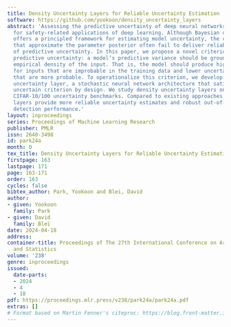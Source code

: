 ```yaml
---
title: Density Uncertainty Layers for Reliable Uncertainty Estimation
software: https://github.com/yookoon/density_uncertainty_layers
abstract: 'Assessing the predictive uncertainty of deep neural networks is crucial
  for safety-related applications of deep learning. Although Bayesian deep learning
  offers a principled framework for estimating model uncertainty, the common approaches
  that approximate the parameter posterior often fail to deliver reliable estimates
  of predictive uncertainty. In this paper, we propose a novel criterion for reliable
  predictive uncertainty: a model’s predictive variance should be grounded in the
  empirical density of the input. That is, the model should produce higher uncertainty
  for inputs that are improbable in the training data and lower uncertainty for inputs
  that are more probable. To operationalize this criterion, we develop the density
  uncertainty layer, a stochastic neural network architecture that satisfies the density
  uncertain criterion by design. We study density uncertainty layers on the UCI and
  CIFAR-10/100 uncertainty benchmarks. Compared to existing approaches, density uncertainty
  layers provide more reliable uncertainty estimates and robust out-of-distribution
  detection performance.'
layout: inproceedings
series: Proceedings of Machine Learning Research
publisher: PMLR
issn: 2640-3498
id: park24a
month: 0
tex_title: Density Uncertainty Layers for Reliable Uncertainty Estimation
firstpage: 163
lastpage: 171
page: 163-171
order: 163
cycles: false
bibtex_author: Park, Yookoon and Blei, David
author:
- given: Yookoon
  family: Park
- given: David
  family: Blei
date: 2024-04-18
address:
container-title: Proceedings of The 27th International Conference on Artificial Intelligence
  and Statistics
volume: '238'
genre: inproceedings
issued:
  date-parts:
  - 2024
  - 4
  - 18
pdf: https://proceedings.mlr.press/v238/park24a/park24a.pdf
extras: []
# Format based on Martin Fenner's citeproc: https://blog.front-matter.io/posts/citeproc-yaml-for-bibliographies/
---
```


